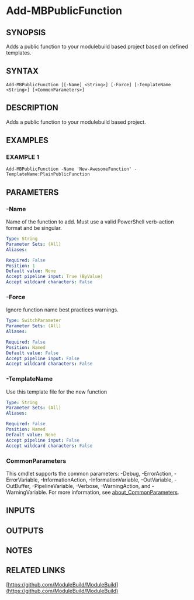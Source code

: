 ﻿---
external help file: ModuleBuild-help.xml
Module Name: ModuleBuild
online version: https://github.com/ModuleBuild/ModuleBuild
schema: 2.0.0
---

# Add-MBPublicFunction

## SYNOPSIS
Adds a public function to your modulebuild based project based on defined templates.

## SYNTAX

```
Add-MBPublicFunction [[-Name] <String>] [-Force] [-TemplateName <String>] [<CommonParameters>]
```

## DESCRIPTION
Adds a public function to your modulebuild based project.

## EXAMPLES

### EXAMPLE 1
```
Add-MBPublicFunction -Name 'New-AwesomeFunction' -TemplateName:PlainPublicFunction
```

## PARAMETERS

### -Name
Name of the function to add.
Must use a valid PowerShell verb-action format and be singular.

```yaml
Type: String
Parameter Sets: (All)
Aliases:

Required: False
Position: 1
Default value: None
Accept pipeline input: True (ByValue)
Accept wildcard characters: False
```

### -Force
Ignore function name best practices warnings.

```yaml
Type: SwitchParameter
Parameter Sets: (All)
Aliases:

Required: False
Position: Named
Default value: False
Accept pipeline input: False
Accept wildcard characters: False
```

### -TemplateName
Use this template file for the new function

```yaml
Type: String
Parameter Sets: (All)
Aliases:

Required: False
Position: Named
Default value: None
Accept pipeline input: False
Accept wildcard characters: False
```

### CommonParameters
This cmdlet supports the common parameters: -Debug, -ErrorAction, -ErrorVariable, -InformationAction, -InformationVariable, -OutVariable, -OutBuffer, -PipelineVariable, -Verbose, -WarningAction, and -WarningVariable. For more information, see [about_CommonParameters](http://go.microsoft.com/fwlink/?LinkID=113216).

## INPUTS

## OUTPUTS

## NOTES

## RELATED LINKS

[https://github.com/ModuleBuild/ModuleBuild](https://github.com/ModuleBuild/ModuleBuild)

